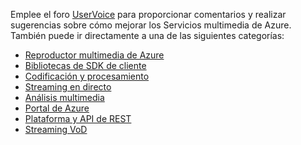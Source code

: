 Emplee el foro [UserVoice](http://go.microsoft.com/fwlink/?linkid=698785&clcid=0x409) para proporcionar comentarios y realizar sugerencias sobre cómo mejorar los Servicios multimedia de Azure. También puede ir directamente a una de las siguientes categorías: 

* [Reproductor multimedia de Azure](https://feedback.azure.com/forums/169396-media-services/category/109320-azure-media-player/)
* [Bibliotecas de SDK de cliente](https://feedback.azure.com/forums/169396-media-services/category/144435-client-sdks/)
* [Codificación y procesamiento](https://feedback.azure.com/forums/169396-media-services/category/144411-encoding-and-processing/)
* [Streaming en directo](https://feedback.azure.com/forums/169396-media-services/category/144414-live-streaming/)
* [Análisis multimedia](https://feedback.azure.com/forums/169396-media-services/category/146181-media-analytics)
* [Portal de Azure](https://feedback.azure.com/forums/169396-media-services/category/144432-portal/)
* [Plataforma y API de REST](https://feedback.azure.com/forums/169396-media-services/category/144423-rest-api-and-platform/)
* [Streaming VoD](https://feedback.azure.com/forums/169396-media-services/category/144429-vod-streaming/)



<!--HONumber=Jan17_HO1-->


